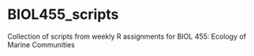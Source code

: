# BIOL455_scripts
Collection of scripts from weekly R assignments for BIOL 455: Ecology of Marine Communities
